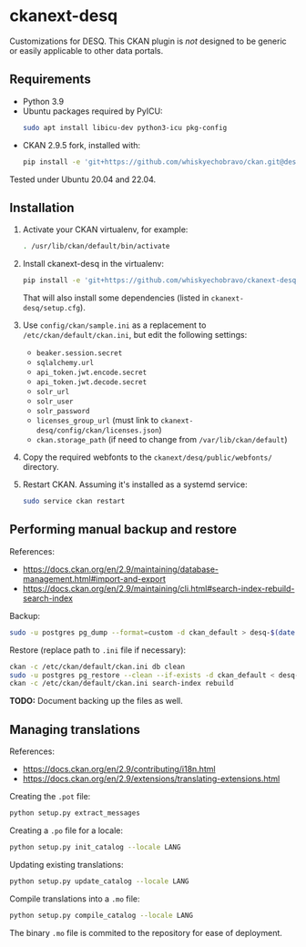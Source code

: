 # ckanext-desq

Customizations for DESQ. This CKAN plugin is *not* designed to be generic or
easily applicable to other data portals.


## Requirements

- Python 3.9
- Ubuntu packages required by PyICU:
  ```bash
  sudo apt install libicu-dev python3-icu pkg-config
  ```
- CKAN 2.9.5 fork, installed with:
  ```bash
  pip install -e 'git+https://github.com/whiskyechobravo/ckan.git@desq-2.9.5#egg=ckan[requirements]'
  ```

Tested under Ubuntu 20.04 and 22.04.


## Installation

1. Activate your CKAN virtualenv, for example:
   ```bash
   . /usr/lib/ckan/default/bin/activate
   ```

2. Install ckanext-desq in the virtualenv:
   ```bash
   pip install -e 'git+https://github.com/whiskyechobravo/ckanext-desq.git#egg=ckanext-desq'
   ```

   That will also install some dependencies (listed in `ckanext-desq/setup.cfg`).

3. Use `config/ckan/sample.ini` as a replacement to
   `/etc/ckan/default/ckan.ini`, but edit the following settings:

    - `beaker.session.secret`
    - `sqlalchemy.url`
    - `api_token.jwt.encode.secret`
    - `api_token.jwt.decode.secret`
    - `solr_url`
    - `solr_user`
    - `solr_password`
    - `licenses_group_url` (must link to `ckanext-desq/config/ckan/licenses.json`)
    - `ckan.storage_path` (if need to change from `/var/lib/ckan/default`)

4. Copy the required webfonts to the `ckanext/desq/public/webfonts/` directory.

5. Restart CKAN. Assuming it's installed as a systemd service:
   ```bash
   sudo service ckan restart
   ```


## Performing manual backup and restore

References:
- https://docs.ckan.org/en/2.9/maintaining/database-management.html#import-and-export
- https://docs.ckan.org/en/2.9/maintaining/cli.html#search-index-rebuild-search-index

Backup:

```bash
sudo -u postgres pg_dump --format=custom -d ckan_default > desq-$(date +%Y%m%d-%H%M).pgdump
```

Restore (replace path to `.ini` file if necessary):

```bash
ckan -c /etc/ckan/default/ckan.ini db clean
sudo -u postgres pg_restore --clean --if-exists -d ckan_default < desq-YYYYMMDD-HHMM.pgdump
ckan -c /etc/ckan/default/ckan.ini search-index rebuild
```

**TODO:** Document backing up the files as well.


## Managing translations

References:
- https://docs.ckan.org/en/2.9/contributing/i18n.html
- https://docs.ckan.org/en/2.9/extensions/translating-extensions.html

Creating the `.pot` file:

```bash
python setup.py extract_messages
```

Creating a `.po` file for a locale:

```bash
python setup.py init_catalog --locale LANG
```

Updating existing translations:

```bash
python setup.py update_catalog --locale LANG
```

Compile translations into a `.mo` file:

```bash
python setup.py compile_catalog --locale LANG
```

The binary `.mo` file is commited to the repository for ease of deployment.
